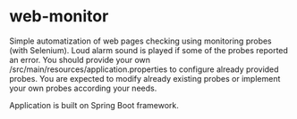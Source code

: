 # web-monitor

Simple automatization of web pages checking using monitoring probes (with Selenium). Loud alarm sound is played if some of the probes reported an error. You should provide your own /src/main/resources/application.properties to configure already provided probes.
You are expected to modify already existing probes or implement your own probes according your needs. 

Application is built on Spring Boot framework.
